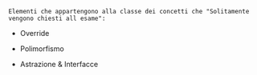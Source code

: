 `Elementi che appartengono alla classe dei concetti che "Solitamente vengono chiesti all esame":`
- Override

- Polimorfismo

- Astrazione & Interfacce